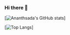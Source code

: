 ### Hi there 👋

[![Ananthsada's GitHub stats](https://github-readme-stats.vercel.app/api?username=Ananthsada&theme=tokyonight)]

[![Top Langs](https://github-readme-stats.vercel.app/api/top-langs/?username=Ananthsada&langs_count=8&theme=tokyonight&layout=compact)]

<!--
**Ananthsada/Ananthsada** is a ✨ _special_ ✨ repository because its `README.md` (this file) appears on your GitHub profile.

Here are some ideas to get you started:

- 🔭 I’m currently working on ...
- 🌱 I’m currently learning ...
- 👯 I’m looking to collaborate on ...
- 🤔 I’m looking for help with ...
- 💬 Ask me about ...
- 📫 How to reach me: ...
- 😄 Pronouns: ...
- ⚡ Fun fact: ...
-->
